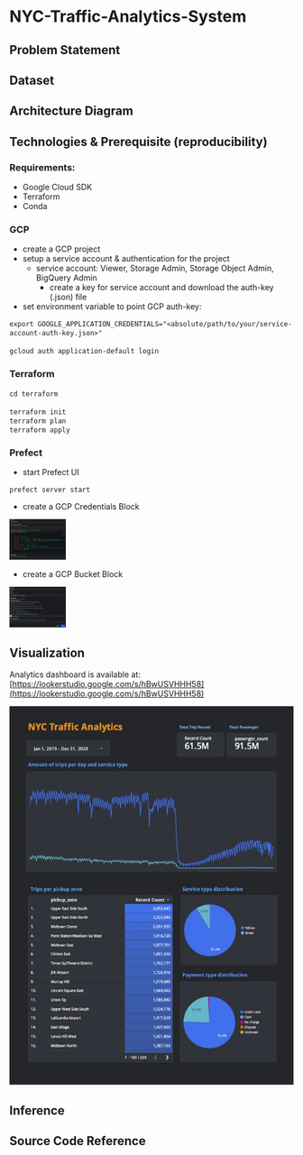 # NYC-Traffic-Analytics-System

## Problem Statement

## Dataset

## Architecture Diagram

## Technologies & Prerequisite (reproducibility)

### Requirements:
- Google Cloud SDK
- Terraform
- Conda

### GCP
- create a GCP project
- setup a service account & authentication for the project
    -   service account: Viewer, Storage Admin, Storage Object Admin, BigQuery Admin
        -   create a key for service account and download the auth-key (.json) file
- set environment variable to point GCP auth-key:

```
export GOOGLE_APPLICATION_CREDENTIALS="<absolute/path/to/your/service-account-auth-key.json>"

gcloud auth application-default login
```

### Terraform
```
cd terraform

terraform init
terraform plan
terraform apply
```

### Prefect
- start Prefect UI
```
prefect server start
```
- create a  GCP Credentials Block
<img src="https://github.com/ym-xu/NYC-Traffic-Analytics-System/blob/main/imgs/Xnip2023-10-19_12-13-56.jpg" width="100px">

- create a GCP Bucket Block
<img src="https://github.com/ym-xu/NYC-Traffic-Analytics-System/blob/main/imgs/Xnip2023-10-19_12-14-59.jpg" width="100px">



## Visualization

Analytics dashboard is available at: [https://lookerstudio.google.com/s/hBwUSVHHH58](https://lookerstudio.google.com/s/hBwUSVHHH58) 

![alt img](https://github.com/ym-xu/NYC-Traffic-Analytics-System/blob/main/imgs/Report.jpg)

## Inference

## Source Code Reference